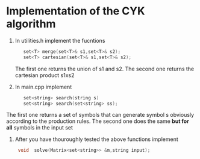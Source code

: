 # Implementation of the CYK algorithm

1. In utilities.h implement the fucntions
   ```c++
      set<T> merge(set<T>& s1,set<T>& s2);
      set<T> cartesian(set<T>& s1,set<T>& s2);
   ```
   The first one returns the union of s1 and s2.
   The second one returns the cartesian product s1xs2
   
1. In main.cpp implement
    ```c++
       set<string> search(string s)
       set<string> search(set<string> ss);
    ```
  The first one  returns a set of symbols that can generate symbol s
  obviously according to the production rules. The second one
  does the same **but for all** symbols in the input set
  
1. After you have thouroughly tested the above functions
   implement
   ```c++
    void  solve(Matrix<set<string>> &m,string input);
   ```
